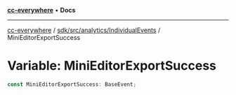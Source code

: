 [**cc-everywhere**](../../../../../index.md) • **Docs**

***

[cc-everywhere](../../../../../index.md) / [sdk/src/analytics/IndividualEvents](../index.md) / MiniEditorExportSuccess

# Variable: MiniEditorExportSuccess

```ts
const MiniEditorExportSuccess: BaseEvent;
```
